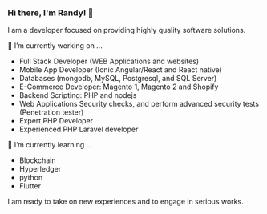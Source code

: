 ### Hi there, I'm Randy! 👋

I am a developer focused on providing highly quality software solutions.

🔭 I’m currently working on ...

- Full Stack Developer (WEB Applications and websites)
- Mobile App Developer (Ionic Angular/React and React native)
- Databases (mongodb, MySQL, Postgresql, and SQL Server)
- E-Commerce Developer: Magento 1, Magento 2 and Shopify
- Backend Scripting: PHP and nodejs
- Web Applications Security checks, and perform advanced security tests (Penetration tester)
- Expert PHP Developer
- Experienced PHP Laravel developer

🌱 I’m currently learning ...

- Blockchain
- Hyperledger
- python
- Flutter

I am ready to take on new experiences and to engage in serious works.

